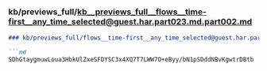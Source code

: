 ### kb/previews_full/kb__previews_full__flows__time-first__any_time_selected@guest.har.part023.md.part002.md

```md
### kb/previews_full/flows__time-first__any_time_selected@guest.har.part023.md (part 002)

```md
SDhGtaygmuwLoua3HbkUlZxeSFDYSC3x4XQ7T7LWW7O+eByy/bN1pSDddNBvKgwtrDBtb
```

```

```
